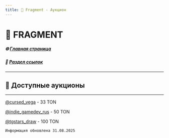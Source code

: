 ```yaml
---
title: 💎 Fragment - Аукцион
---
```


# 💎 FRAGMENT

##### 🌐 [Главная страница](./index.md)
##### 🔗 [Раздел ссылок](./links.md)

- - - - -

## 🛒 Доступные аукционы

- - - - -

[@cursed_vega](https://fragment.com/username/cursed_vega) - 33 TON

[@indie_gamedev_rus](https://fragment.com/username/indie_gamedev_rus) - 50 TON

[@tgstars_draw](https://fragment.com/username/tgstars_draw) - 100 TON

`Информация обновлена 31.08.2025`